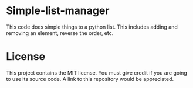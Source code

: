 # Simple-list-manager
This code does simple things to a python list. This includes adding and removing an element, reverse the order, etc.
# License
This project contains the MIT license. You must give credit if you are going to use its source code. A link to this repository would be appreciated.
